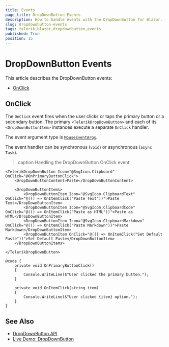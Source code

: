 ```yaml
---
title: Events
page_title: DropDownButton Events
description: How to handle events with the DropDownButton for Blazor.
slug: dropdownbutton-events
tags: telerik,blazor,dropdownbutton,events
published: True
position: 15
---
```


# DropDownButton Events

This article describes the DropDownButton events:

* [OnClick](#onclick)

## OnClick

The `OnClick` event fires when the user clicks or taps the primary button or a secondary button. The primary `<TelerikDropDownButton>` and each of its `<DropDownButtonItem>` instances execute a separate `OnClick` handler.

The event argument type is [`MouseEventArgs`](https://docs.microsoft.com/en-us/dotnet/api/microsoft.aspnetcore.components.web.mouseeventargs).
 
The event handler can be synchronous (`void`) or asynchronous (`async Task`).

>caption Handling the DropDownButton OnClick event

````CSHTML
<TelerikDropDownButton Icon="@SvgIcon.Clipboard" OnClick="@OnPrimaryButtonClick">
    <DropDownButtonContent>Paste</DropDownButtonContent>

    <DropDownButtonItems>
        <DropDownButtonItem Icon="@SvgIcon.ClipboardText" OnClick="@(() => OnItemClick("Paste Text"))">Paste Text</DropDownButtonItem>
        <DropDownButtonItem Icon="@SvgIcon.ClipboardCode" OnClick="@(() => OnItemClick("Paste as HTML"))">Paste as HTML</DropDownButtonItem>
        <DropDownButtonItem Icon="@SvgIcon.ClipboardMarkdown" OnClick="@(() => OnItemClick("Paste Markdown"))">Paste Markdown</DropDownButtonItem>
        <DropDownButtonItem OnClick="@(() => OnItemClick("Set Default Paste"))">Set Default Paste</DropDownButtonItem>
    </DropDownButtonItems>

</TelerikDropDownButton>

@code {
    private void OnPrimaryButtonClick()
    {
        Console.WriteLine($"User clicked the primary button.");
    }

    private void OnItemClick(string item)
    {
        Console.WriteLine($"User clicked {item} option.");
    }
}
````


## See Also

* [DropDownButton API](/blazor-ui/api/Telerik.Blazor.Components.TelerikDropDownButton)
* [Live Demo: DropDownButton](https://demos.telerik.com/blazor-ui/dropdownbutton/overview)
